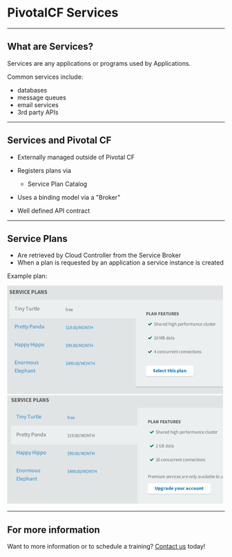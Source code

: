 # PivotalCF Services

---

## What are Services?

Services are any applications or programs used by Applications.

Common services include:

- databases
- message queues
- email services
- 3rd party APIs

---

## Services and Pivotal CF

- Externally managed outside of Pivotal CF
- Registers plans via

	- Service Plan Catalog
- Uses a binding model via a "Broker"
- Well defined API contract

---

## Service Plans

- Are retrieved by Cloud Controller from the Service Broker
- When a plan is requested by an application a service instance is created

Example plan:

![Free Plan](images/pcf-services-freePlan.png) ![Paid Plan](images/pcf-services-paidPlan.png)

---

## For more information

Want to more information or to schedule a training? [Contact us](http://starkandwayne.com/contact-us.html) today!
